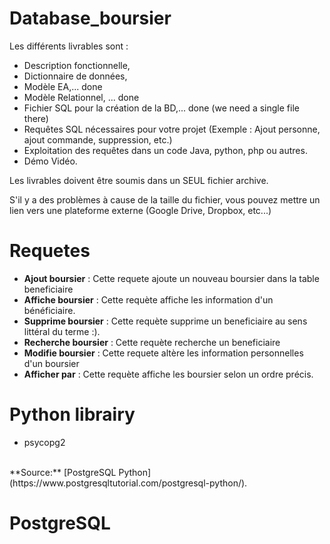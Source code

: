 # Database_boursier
Les différents livrables sont :
- Description fonctionnelle,
- Dictionnaire de données,
- Modèle EA,... done
- Modèle Relationnel, ... done
- Fichier SQL pour la création de la BD,... done (we need a single file there)
- Requêtes SQL nécessaires pour votre projet (Exemple : Ajout personne, ajout commande, suppression, etc.)
- Exploitation des requêtes dans un code Java, python, php ou autres.
- Démo Vidéo. 

Les livrables doivent être soumis dans un SEUL fichier archive. 

S'il y a des problèmes à cause de la taille du fichier, vous pouvez mettre un lien vers une plateforme externe (Google Drive, Dropbox, etc...)

# Requetes
- **Ajout boursier** : Cette requete ajoute un nouveau boursier dans la table beneficiaire
- **Affiche boursier** : Cette requète affiche les information d'un bénéficiaire.
- **Supprime boursier** : Cette requète supprime un beneficiaire au sens littéral du terme :).
- **Recherche boursier** : Cette requète recherche un beneficiaire
- **Modifie boursier** : Cette requete altère les information personnelles d'un boursier
- **Afficher par** : Cette requète affiche les boursier selon un ordre précis.

# Python librairy
- psycopg2
<br>
**Source:** [PostgreSQL Python](https://www.postgresqltutorial.com/postgresql-python/).

# PostgreSQL
